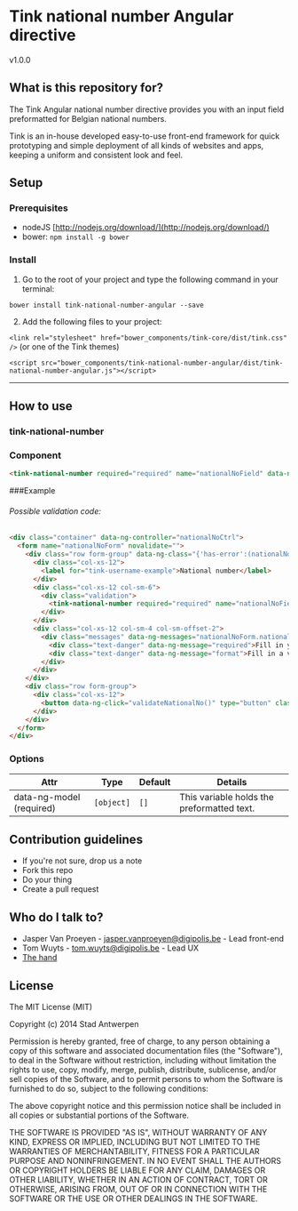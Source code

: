 # Tink national number Angular directive

v1.0.0

## What is this repository for?

The Tink Angular national number directive provides you with an input field preformatted for Belgian national numbers.

Tink is an in-house developed easy-to-use front-end framework for quick prototyping and simple deployment of all kinds of websites and apps, keeping a uniform and consistent look and feel.

## Setup

### Prerequisites

* nodeJS [http://nodejs.org/download/](http://nodejs.org/download/)
* bower: `npm install -g bower`

### Install

1. Go to the root of your project and type the following command in your terminal:

  `bower install tink-national-number-angular --save`

2. Add the following files to your project:

  `<link rel="stylesheet" href="bower_components/tink-core/dist/tink.css" />` (or one of the Tink themes)

  `<script src="bower_components/tink-national-number-angular/dist/tink-national-number-angular.js"></script>`


----------


## How to use

### tink-national-number

### Component

```html
<tink-national-number required="required" name="nationalNoField" data-ng-model="nationalNoModel"></tink-national-number>
```

###Example

###### Possible validation code: ######

```html
<div class="container" data-ng-controller="nationalNoCtrl">
  <form name="nationalNoForm" novalidate="">
    <div class="row form-group" data-ng-class="{'has-error':(nationalNoForm.nationalNoField.$dirty || nationalNoForm.submitted) && nationalNoForm.nationalNoField.$invalid,'has-success': (nationalNoForm.nationalNoField.$dirty || nationalNoForm.submitted) && nationalNoForm.nationalNoField.$valid}">
      <div class="col-xs-12">
        <label for="tink-username-example">National number</label>
      </div>
      <div class="col-xs-12 col-sm-6">
        <div class="validation">
          <tink-national-number required="required" name="nationalNoField" data-ng-model="nationalNoModel"></tink-national-number>
        </div>
      </div>
      <div class="col-xs-12 col-sm-4 col-sm-offset-2">
        <div class="messages" data-ng-messages="nationalNoForm.nationalNoField.$error" data-ng-if="(nationalNoForm.nationalNoField.$dirty || nationalNoForm.submitted)">
          <div class="text-danger" data-ng-message="required">Fill in your national number.</div>
          <div class="text-danger" data-ng-message="format">Fill in a valid national number.</div>
        </div>
      </div>
    </div>
    <div class="row form-group">
      <div class="col-xs-12">
        <button data-ng-click="validateNationalNo()" type="button" class="btn-primary">Validate</button>
      </div>
    </div>
  </form>
</div>
```

### Options

Attr | Type | Default | Details
--- | --- | --- | ---
data-ng-model (required) | `[object]` | `[]` | This variable holds the preformatted text.

## Contribution guidelines

* If you're not sure, drop us a note
* Fork this repo
* Do your thing
* Create a pull request

## Who do I talk to?

* Jasper Van Proeyen - jasper.vanproeyen@digipolis.be - Lead front-end
* Tom Wuyts - tom.wuyts@digipolis.be - Lead UX
* [The hand](https://www.youtube.com/watch?v=_O-QqC9yM28)

## License

The MIT License (MIT)

Copyright (c) 2014 Stad Antwerpen

Permission is hereby granted, free of charge, to any person obtaining a copy
of this software and associated documentation files (the "Software"), to deal
in the Software without restriction, including without limitation the rights
to use, copy, modify, merge, publish, distribute, sublicense, and/or sell
copies of the Software, and to permit persons to whom the Software is
furnished to do so, subject to the following conditions:

The above copyright notice and this permission notice shall be included in all
copies or substantial portions of the Software.

THE SOFTWARE IS PROVIDED "AS IS", WITHOUT WARRANTY OF ANY KIND, EXPRESS OR
IMPLIED, INCLUDING BUT NOT LIMITED TO THE WARRANTIES OF MERCHANTABILITY,
FITNESS FOR A PARTICULAR PURPOSE AND NONINFRINGEMENT. IN NO EVENT SHALL THE
AUTHORS OR COPYRIGHT HOLDERS BE LIABLE FOR ANY CLAIM, DAMAGES OR OTHER
LIABILITY, WHETHER IN AN ACTION OF CONTRACT, TORT OR OTHERWISE, ARISING FROM,
OUT OF OR IN CONNECTION WITH THE SOFTWARE OR THE USE OR OTHER DEALINGS IN THE
SOFTWARE.
